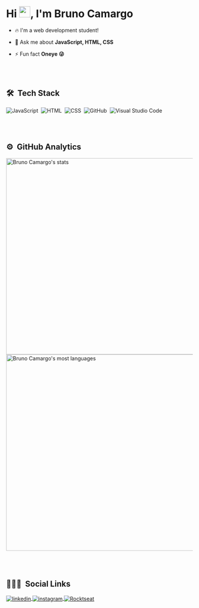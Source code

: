 <h1 align="left">Hi <img src="https://raw.githubusercontent.com/kaueMarques/kaueMarques/master/hi.gif" width="30px">, I'm Bruno Camargo</h1>
<!-- <p align="left"> <img src="https://komarev.com/ghpvc/?username=maykbrito&color=yellow" alt="Profile views" /> </p> -->

- 🔥 I'm a web development student!

- 💬 Ask me about **JavaScript, HTML, CSS**

- ⚡ Fun fact **Oneye 😜**

<br><br>

## 🛠 &nbsp;Tech Stack

![JavaScript](https://img.shields.io/badge/-JavaScript-05122A?style=flat&logo=javascript)&nbsp;
![HTML](https://img.shields.io/badge/-HTML-05122A?style=flat&logo=HTML5)&nbsp;
![CSS](https://img.shields.io/badge/-CSS-05122A?style=flat&logo=CSS3&logoColor=1572B6)&nbsp;
![GitHub](https://img.shields.io/badge/-GitHub-05122A?style=flat&logo=github)&nbsp;
![Visual Studio Code](https://img.shields.io/badge/-Visual%20Studio%20Code-05122A?style=flat&logo=visual-studio-code&logoColor=007ACC)&nbsp;

<br><br>

## ⚙️ &nbsp;GitHub Analytics

<p align="left">
<img width="530em" src="https://github-readme-stats.vercel.app/api?username=BrunoSCamargo&show_icons=true&theme=vision-friendly-dark" alt="Bruno Camargo's stats"/>
<img width="530em" src="https://github-readme-stats.vercel.app/api/top-langs/?username=BrunoSCamargo&layout=compact&theme=vision-friendly-dark" alt="Bruno Camargo's most languages"/>
</p>

<br><br>

## 👨🏽‍🦲 &nbsp;Social Links

<a href="https://www.linkedin.com/in/bruno-camargo-b88a0723a/" target="_blank">
  <img align="center" src="https://img.shields.io/badge/-BrunoCamargo-05122A?style=flat&logo=linkedin" alt="linkedin"/>
</a>
<a href="https://www.instagram.com/bruno_jogak/" target="_blank">
 <img align="center" src="https://img.shields.io/badge/-BrunoCamargo-05122A?style=flat&logo=instagram" alt="instagram"/>
</a>
<a href="https://app.rocketseat.com.br/me/bruno-camargo-00646" target="_blank">
 <img align="center" src="https://img.shields.io/badge/-BrunoCamargo-05122A?style=flat&logo" alt="Rocktseat"/>
</a>
</p>



